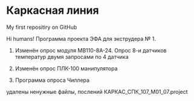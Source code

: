 # Каркасная линия
My first repositiry on GitHub

Hi humans!
Программа проекта ЭФА для экструдера № 1.
1. Изменён опрос модуля МВ110-8А-24.
Опрос 8-и датчиков температур двумя запросами по 4 датчика 

2. Изменён опрос ПЛК-100 манипулятора

3. Программа опроса Чиллера

удалены ненужные файлы, послений
КАРКАС_СПК_107_М01_07.project
